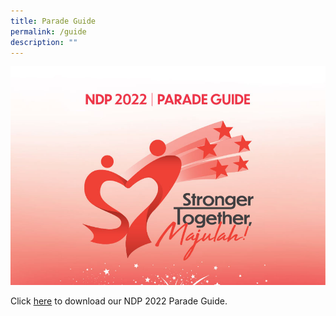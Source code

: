 ```yaml
---
title: Parade Guide
permalink: /guide
description: ""
---
```

![](/images/Artboard-1@2x.jpg)

Click <a href="" target="_blank">here</a> to download our NDP 2022 Parade Guide.